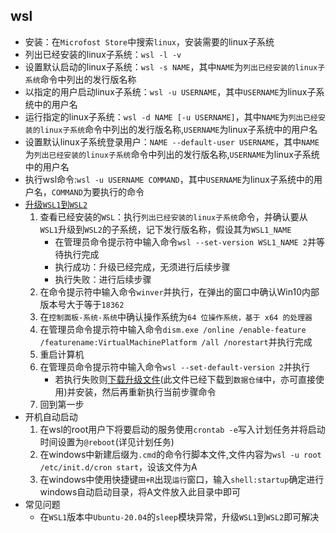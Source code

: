 ## wsl
* 安装：在`Microfost Store`中搜索`linux`，安装需要的linux子系统
* 列出已经安装的linux子系统：`wsl -l -v`
* 设置默认启动的linux子系统：`wsl -s NAME`，其中`NAME`为`列出已经安装的linux子系统`命令中列出的发行版名称
* 以指定的用户启动linux子系统：`wsl -u USERNAME`，其中`USERNAME`为linux子系统中的用户名
* 运行指定的linux子系统：`wsl -d NAME [-u USERNAME]`，其中`NAME`为`列出已经安装的linux子系统`命令中列出的发行版名称,`USERNAME`为linux子系统中的用户名
* 设置默认linux子系统登录用户：`NAME --default-user USERNAME`，其中`NAME`为`列出已经安装的linux子系统`命令中列出的发行版名称,`USERNAME`为linux子系统中的用户名
* 执行wsl命令:`wsl -u USERNAME COMMAND`，其中`USERNAME`为linux子系统中的用户名，`COMMAND`为要执行的命令
* [升级`WSL1`到`WSL2`](https://docs.microsoft.com/zh-cn/windows/wsl/install-win10#update-to-wsl-2)
    1. 查看已经安装的`WSL`：执行`列出已经安装的linux子系统`命令，并确认要从`WSL1`升级到`WSL2`的子系统，记下发行版名称，假设其为`WSL1_NAME`
        * 在管理员命令提示符中输入命令`wsl --set-version WSL1_NAME 2`并等待执行完成
        * 执行成功：升级已经完成，无须进行后续步骤
        * 执行失败：进行后续步骤
    1. 在命令提示符中输入命令`winver`并执行，在弹出的窗口中确认Win10内部版本号大于等于`18362`
    1. 在`控制面板-系统-系统`中确认操作系统为`64 位操作系统，基于 x64 的处理器`
    1. 在管理员命令提示符中输入命令`dism.exe /online /enable-feature /featurename:VirtualMachinePlatform /all /norestart`并执行完成
    1. 重启计算机
    1. 在管理员命令提示符中输入命令`wsl --set-default-version 2`并执行
        * 若执行失败则[下载升级文件](https://wslstorestorage.blob.core.windows.net/wslblob/wsl_update_x64.msi)(此文件已经下载到`数据仓储`中，亦可直接使用)并安装，然后再重新执行当前步骤命令
    1. 回到第一步
* 开机自动启动
    1. 在wsl的root用户下将要启动的服务使用`crontab -e`写入计划任务并将启动时间设置为`@reboot`(详见计划任务)
    1. 在windows中新建后缀为`.cmd`的命令行脚本文件,文件内容为`wsl -u root /etc/init.d/cron start`，设该文件为A
    1. 在windows中使用快捷键`田+R`出现`运行`窗口，输入`shell:startup`确定进行windows自动启动目录，将A文件放入此目录中即可
* 常见问题
    * 在`WSL1`版本中`Ubuntu-20.04`的`sleep`模块异常，升级`WSL1`到`WSL2`即可解决